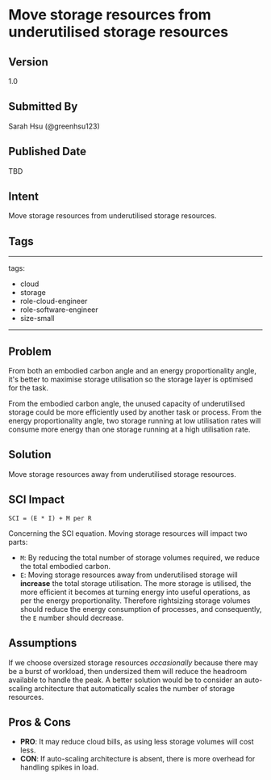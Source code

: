 # Move storage resources from underutilised storage resources

## Version
1.0

## Submitted By
Sarah Hsu (@greenhsu123)

## Published Date
TBD

## Intent
Move storage resources from underutilised storage resources.

## Tags
---
tags:
 - cloud
 - storage
 - role-cloud-engineer
 - role-software-engineer
 - size-small
---

## Problem
From both an embodied carbon angle and an energy proportionality angle, it's better to maximise storage utilisation so the storage layer is optimised for the task. 

From the embodied carbon angle, the unused capacity of underutilised storage could be more efficiently used by another task or process. From the energy proportionality angle, two storage running at low utilisation rates will consume more energy than one storage running at a high utilisation rate.

## Solution
Move storage resources away from underutilised storage resources. 

## SCI Impact
`SCI = (E * I) + M per R`

Concerning the SCI equation. Moving storage resources will impact two parts:

- `M`: By reducing the total number of storage volumes required, we reduce the total embodied carbon.
- `E`: Moving storage resources away from underutilised storage will **increase** the total storage utilisation. The more storage is utilised, the more efficient it becomes at turning energy into useful operations, as per the energy proportionality. Therefore rightsizing storage volumes should reduce the energy consumption of processes, and consequently, the `E` number should decrease.

## Assumptions
If we choose oversized storage resources *occasionally* because there may be a burst of workload, then undersized them will reduce the headroom available to handle the peak. A better solution would be to consider an auto-scaling architecture that automatically scales the number of storage resources.


## Pros & Cons
- **PRO**: It may reduce cloud bills, as using less storage volumes will cost less. 
- **CON**: If auto-scaling architecture is absent, there is more overhead for handling spikes in load.
